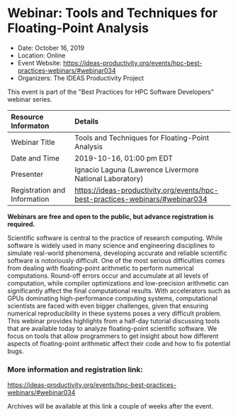 # Webinar: Tools and Techniques for Floating-Point Analysis

- Date: October 16, 2019
- Location: Online
- Event Website: https://ideas-productivity.org/events/hpc-best-practices-webinars/#webinar034
- Organizers: The IDEAS Productivity Project
			   
This event is part of the "Best Practices for HPC Software Developers" webinar series.

Resource Informaton | Details
:--- | :---			   
Webinar Title | Tools and Techniques for Floating-Point Analysis
Date and Time | 2019-10-16, 01:00 pm EDT
Presenter | Ignacio Laguna (Lawrence Livermore National Laboratory)
Registration and Information | 	<https://ideas-productivity.org/events/hpc-best-practices-webinars/#webinar034>	   

**Webinars are free and open to the public, but advance registration is required.**

<p>Scientific software is central to the practice of research computing. While software is widely used in many science and engineering disciplines to simulate real-world phenomena, developing accurate and reliable scientific software is notoriously difficult. One of the most serious difficulties comes from dealing with floating-point arithmetic to perform numerical computations. Round-off errors occur and accumulate at all levels of computation, while compiler optimizations and low-precision arithmetic can significantly affect the final computational results. With accelerators such as GPUs dominating high-performance computing systems, computational scientists are faced with even bigger challenges, given that ensuring numerical reproducibility in these systems poses a very difficult problem. This webinar provides highlights from a half-day tutorial discussing tools that are available today to analyze floating-point scientific software. We focus on tools that allow programmers to get insight about how different aspects of floating-point arithmetic affect their code and how to fix potential bugs.</p>


### More information and registration link:
<https://ideas-productivity.org/events/hpc-best-practices-webinars/#webinar034>

Archives will be available at this link a couple of weeks after the event.

<!---
Publish: yes
RSS update: 2019-09-18
Categories: reliability
Topics: debugging
Level: 2
Prerequisites: default
Aggregate: none
--->
